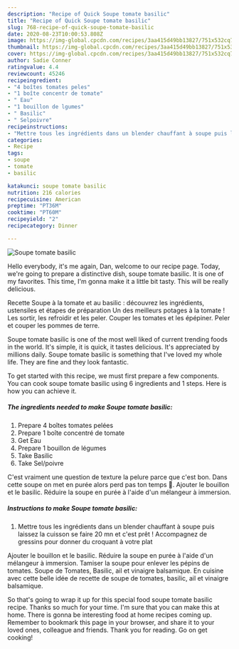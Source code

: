 ```yaml
---
description: "Recipe of Quick Soupe tomate basilic"
title: "Recipe of Quick Soupe tomate basilic"
slug: 768-recipe-of-quick-soupe-tomate-basilic
date: 2020-08-23T10:00:53.808Z
image: https://img-global.cpcdn.com/recipes/3aa415d49bb13827/751x532cq70/soupe-tomate-basilic-photo-principale-de-la-recette.jpg
thumbnail: https://img-global.cpcdn.com/recipes/3aa415d49bb13827/751x532cq70/soupe-tomate-basilic-photo-principale-de-la-recette.jpg
cover: https://img-global.cpcdn.com/recipes/3aa415d49bb13827/751x532cq70/soupe-tomate-basilic-photo-principale-de-la-recette.jpg
author: Sadie Conner
ratingvalue: 4.4
reviewcount: 45246
recipeingredient:
- "4 boîtes tomates peles"
- "1 boîte concentr de tomate"
- " Eau"
- "1 bouillon de lgumes"
- " Basilic"
- " Selpoivre"
recipeinstructions:
- "Mettre tous les ingrédients dans un blender chauffant à soupe puis laissez la cuisson se faire 20 mn et c&#39;est prêt ! Accompagnez de gressins pour donner du croquant à votre plat"
categories:
- Recipe
tags:
- soupe
- tomate
- basilic

katakunci: soupe tomate basilic 
nutrition: 216 calories
recipecuisine: American
preptime: "PT36M"
cooktime: "PT60M"
recipeyield: "2"
recipecategory: Dinner

---
```



![Soupe tomate basilic](https://img-global.cpcdn.com/recipes/3aa415d49bb13827/751x532cq70/soupe-tomate-basilic-photo-principale-de-la-recette.jpg)

Hello everybody, it's me again, Dan, welcome to our recipe page. Today, we're going to prepare a distinctive dish, soupe tomate basilic. It is one of my favorites. This time, I'm gonna make it a little bit tasty. This will be really delicious.

Recette Soupe à la tomate et au basilic : découvrez les ingrédients, ustensiles et étapes de préparation Un des meilleurs potages à la tomate ! Les sortir, les refroidir et les peler. Couper les tomates et les épépiner. Peler et couper les pommes de terre.

Soupe tomate basilic is one of the most well liked of current trending foods in the world. It's simple, it is quick, it tastes delicious. It's appreciated by millions daily. Soupe tomate basilic is something that I've loved my whole life. They are fine and they look fantastic.


To get started with this recipe, we must first prepare a few components. You can cook soupe tomate basilic using 6 ingredients and 1 steps. Here is how you can achieve it.

<!--inarticleads1-->

##### The ingredients needed to make Soupe tomate basilic:

1. Prepare 4 boîtes tomates pelées
1. Prepare 1 boîte concentré de tomate
1. Get  Eau
1. Prepare 1 bouillon de légumes
1. Take  Basilic
1. Take  Sel/poivre


C&#39;est vraiment une question de texture la pelure parce que c&#39;est bon. Dans cette soupe on met en purée alors perd pas ton temps 🙂. Ajouter le bouillon et le basilic. Réduire la soupe en purée à l&#39;aide d&#39;un mélangeur à immersion. 

<!--inarticleads2-->

##### Instructions to make Soupe tomate basilic:

1. Mettre tous les ingrédients dans un blender chauffant à soupe puis laissez la cuisson se faire 20 mn et c&#39;est prêt ! Accompagnez de gressins pour donner du croquant à votre plat


Ajouter le bouillon et le basilic. Réduire la soupe en purée à l&#39;aide d&#39;un mélangeur à immersion. Tamiser la soupe pour enlever les pépins de tomates. Soupe de Tomates, Basilic, ail et vinaigre balsamique. En cuisine avec cette belle idée de recette de soupe de tomates, basilic, ail et vinaigre balsamique. 

So that's going to wrap it up for this special food soupe tomate basilic recipe. Thanks so much for your time. I'm sure that you can make this at home. There is gonna be interesting food at home recipes coming up. Remember to bookmark this page in your browser, and share it to your loved ones, colleague and friends. Thank you for reading. Go on get cooking!
